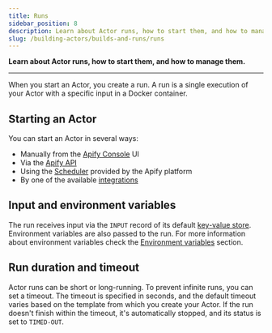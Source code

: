 ```yaml
---
title: Runs
sidebar_position: 8
description: Learn about Actor runs, how to start them, and how to manage them.
slug: /building-actors/builds-and-runs/runs
---
```


**Learn about Actor runs, how to start them, and how to manage them.**

---

When you start an Actor, you create a run. A run is a single execution of your Actor with a specific input in a Docker container.

## Starting an Actor

You can start an Actor in several ways:

- Manually from the [Apify Console](https://console.apify.com/actors) UI
- Via the [Apify API](/api/v2/act-runs-post)
- Using the [Scheduler](../../../schedules.md) provided by the Apify platform
- By one of the available [integrations](../../../integrations/index.mdx)

## Input and environment variables

The run receives input via the `INPUT` record of its default [key-value store](../../../storage/key_value_store.md). Environment variables are also passed to the run. For more information about environment variables check the [Environment variables](../programming_interface/environment_variables.md) section.

## Run duration and timeout

Actor runs can be short or long-running. To prevent infinite runs, you can set a timeout. The timeout is specified in seconds, and the default timeout varies based on the template from which you create your Actor. If the run doesn't finish within the timeout, it's automatically stopped, and its status is set to `TIMED-OUT`.
